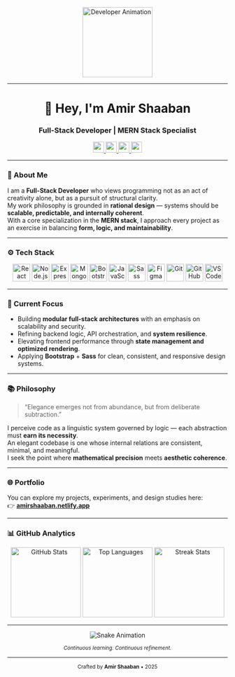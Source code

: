 <div align="center">
  <img height="160" src="https://media.giphy.com/media/M9gbBd9nbDrOTu1Mqx/giphy.gif" alt="Developer Animation" />
</div>

---

<h1 align="center">👋 Hey, I'm <strong>Amir Shaaban</strong></h1>
<h3 align="center">Full-Stack Developer | MERN Stack Specialist</h3>

<p align="center">
  <a href="mailto:amirahmed896123@gmail.com" target="_blank">
    <img src="https://img.shields.io/badge/Gmail-D14836?style=for-the-badge&logo=gmail&logoColor=white" height="25"/>
  </a>
  <a href="https://github.com/AmirAhmedShaaban" target="_blank">
    <img src="https://img.shields.io/badge/GitHub-181717?style=for-the-badge&logo=github&logoColor=white" height="25"/>
  </a>
  <a href="https://www.linkedin.com/in/amirshaaban/" target="_blank">
    <img src="https://img.shields.io/badge/LinkedIn-0077B5?style=for-the-badge&logo=linkedin&logoColor=white" height="25"/>
  </a>
  <a href="https://amirshaaban.netlify.app" target="_blank">
    <img src="https://img.shields.io/badge/Portfolio-000000?style=for-the-badge&logo=vercel&logoColor=white" height="25"/>
  </a>
</p>

---

### 🧭 About Me

I am a **Full-Stack Developer** who views programming not as an act of creativity alone, but as a pursuit of structural clarity.  
My work philosophy is grounded in **rational design** — systems should be **scalable, predictable, and internally coherent**.  
With a core specialization in the **MERN stack**, I approach every project as an exercise in balancing **form, logic, and maintainability**.

---

### ⚙️ Tech Stack

<div align="center">
  <img src="https://cdn.jsdelivr.net/gh/devicons/devicon/icons/react/react-original.svg" height="40" alt="React" />
  <img src="https://cdn.jsdelivr.net/gh/devicons/devicon/icons/nodejs/nodejs-original.svg" height="40" alt="Node.js" />
  <img src="https://cdn.jsdelivr.net/gh/devicons/devicon/icons/express/express-original.svg" height="40" alt="Express" />
  <img src="https://cdn.jsdelivr.net/gh/devicons/devicon/icons/mongodb/mongodb-original.svg" height="40" alt="MongoDB" />
  <img src="https://cdn.jsdelivr.net/gh/devicons/devicon/icons/bootstrap/bootstrap-original.svg" height="40" alt="Bootstrap" />
  <img src="https://cdn.jsdelivr.net/gh/devicons/devicon/icons/javascript/javascript-original.svg" height="40" alt="JavaScript" />
  <img src="https://cdn.jsdelivr.net/gh/devicons/devicon/icons/sass/sass-original.svg" height="40" alt="Sass" />
  <img src="https://cdn.jsdelivr.net/gh/devicons/devicon/icons/figma/figma-original.svg" height="40" alt="Figma" />
  <img src="https://cdn.jsdelivr.net/gh/devicons/devicon/icons/git/git-original.svg" height="40" alt="Git" />
  <img src="https://cdn.jsdelivr.net/gh/devicons/devicon/icons/github/github-original.svg" height="40" alt="GitHub" />
  <img src="https://cdn.jsdelivr.net/gh/devicons/devicon/icons/vscode/vscode-original.svg" height="40" alt="VSCode" />
</div>

---

### 🚀 Current Focus

- Building **modular full-stack architectures** with an emphasis on scalability and security.  
- Refining backend logic, API orchestration, and **system resilience**.  
- Elevating frontend performance through **state management and optimized rendering**.  
- Applying **Bootstrap** + **Sass** for clean, consistent, and responsive design systems.  

---

### 📚 Philosophy

> “Elegance emerges not from abundance, but from deliberate subtraction.”

I perceive code as a linguistic system governed by logic — each abstraction must **earn its necessity**.  
An elegant codebase is one whose internal relations are consistent, minimal, and meaningful.  
I seek the point where **mathematical precision** meets **aesthetic coherence**.

---

### 🌐 Portfolio

You can explore my projects, experiments, and design studies here:  
👉 **[amirshaaban.netlify.app](https://amirshaaban.netlify.app)**

---

### 📊 GitHub Analytics

<div align="center">
  <img src="https://github-readme-stats.vercel.app/api?username=AmirAhmedShaaban&show_icons=true&theme=react&hide_border=true&include_all_commits=true&count_private=true" height="160" alt="GitHub Stats" />
  <img src="https://github-readme-stats.vercel.app/api/top-langs?username=AmirAhmedShaaban&layout=compact&theme=react&hide_border=true&langs_count=8" height="160" alt="Top Languages" />
  <img src="https://streak-stats.demolab.com?user=AmirAhmedShaaban&theme=react&hide_border=true" height="160" alt="Streak Stats" />
</div>

---

<div align="center">
  <img src="https://raw.githubusercontent.com/AmirAhmedShaaban/AmirAhmedShaaban/output/github-contribution-grid-snake.svg" alt="Snake Animation" />
  <p><sub><i>Continuous learning. Continuous refinement.</i></sub></p>
</div>

---

<p align="center">
  <sub>Crafted by <strong>Amir Shaaban</strong> • 2025</sub>
</p>
